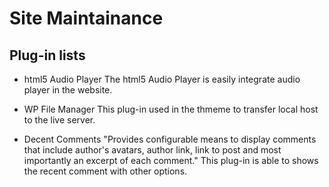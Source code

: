 # Site Maintainance

## Plug-in lists


- html5 Audio Player
The html5 Audio Player is easily integrate audio player in the website.

- WP File Manager
This plug-in used in the thmeme to transfer local host to the live server.

- Decent Comments 
"Provides configurable means to display comments that include author's avatars, author link, link to post and most importantly an excerpt of each comment." This plug-in is able to shows the recent comment with other options.
